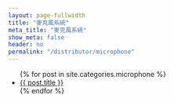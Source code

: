 ```yaml
---
layout: page-fullwidth
title: "麥克風系統"
meta_title: "麥克風系統"
show_meta: false
header: no
permalink: "/distributor/microphone"
---
```

<ul>
    {% for post in site.categories.microphone %}
    <li><a href="{{ site.url }}{{ post.url }}">{{ post.title }}</a></li>
    {% endfor %}
</ul>

